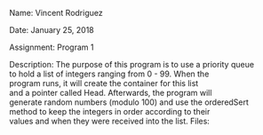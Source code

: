 Name: Vincent Rodriguez	

Date: January 25, 2018														

Assignment: Program 1	

Description: The purpose of this program is to use a priority queue                                                                            
	     		to hold a list of integers ranging from 0 - 99. When the                                                                            
	     		program runs, it will create the container for this list                                                                            
	     		and a pointer called Head. Afterwards, the program will                                                                             
	     		generate random numbers (modulo 100) and use the orderedSert                                                                            
	     		method to keep the integers in order according to their                                                                            
	     		values and when they were received into the list.        		                                                                                                                                                                                     Files:                                                                                                                                    
